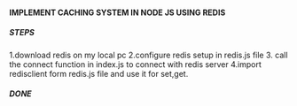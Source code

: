 #### IMPLEMENT CACHING SYSTEM IN NODE JS USING REDIS

##### STEPS

1.download redis on my local pc
2.configure redis setup in redis.js file 3. call the connect function in index.js to connect with redis server
4.import redisclient form redis.js file and use it for set,get.

##### DONE
